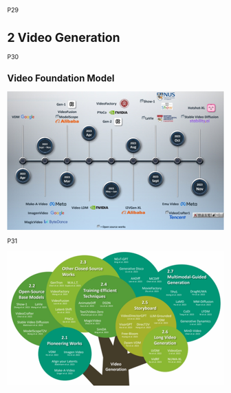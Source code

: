 
P29   
# 2 Video Generation

P30  
## Video Foundation Model

![](../../assets/08-30.png)


P31  

![](../../assets/08-31.png)



